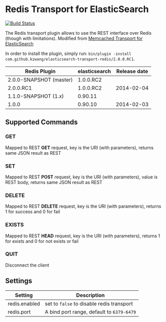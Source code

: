 Redis Transport for ElasticSearch
==================================

[![Build Status](https://travis-ci.org/kzwang/elasticsearch-transport-redis.png?branch=master)](https://travis-ci.org/kzwang/elasticsearch-transport-redis)

The Redis transport plugin allows to use the REST interface over Redis (though with limitations).
Modified from [Memcached Transport for ElasticSearch](https://github.com/elasticsearch/elasticsearch-transport-memcached/)

In order to install the plugin, simply run: `bin/plugin -install com.github.kzwang/elasticsearch-transport-redis/2.0.0.RC1`.

|      Redis Plugin           | elasticsearch         | Release date |
|-----------------------------|-----------------------|:------------:|
| 2.0.0-SNAPSHOT (master)     | 1.0.0.RC2             |              |
| 2.0.0.RC1                   | 1.0.0.RC2             | 2014-02-04   |
| 1.1.0-SNAPSHOT (1.x)        | 0.90.11               |              |
| 1.0.0                       | 0.90.10               | 2014-02-03   |


## Supported Commands
### GET
Mapped to REST **GET** request, key is the URI (with parameters), returns same JSON result as REST

### SET
Mapped to REST **POST** request, key is the URI (with parameters), value is REST body, returns same JSON result as REST

### DELETE
Mapped to REST **DELETE** request, key is the URI (with parameters), returns 1 for success and 0 for fail

### EXISTS
Mapped to REST **HEAD** request, key is the URI (with parameters), returns 1 for exists and 0 for not exists or fail

### QUIT
Disconnect the client


## Settings
|  Setting         |   Description                                 |
|------------------|-----------------------------------------------|
| redis.enabled    | set to `false` to disable redis transport     |
| redis.port       | A bind port range, default to `6379-6479`     |